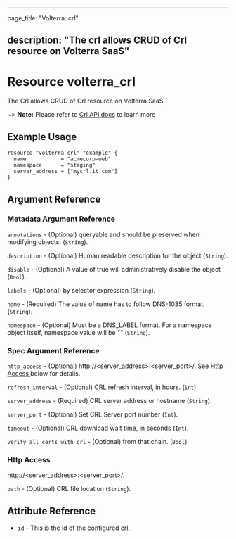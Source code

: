 ---

page_title: "Volterra: crl"

description: "The crl allows CRUD of Crl resource on Volterra SaaS"
-------------------------------------------------------------------

Resource volterra_crl
=====================

The Crl allows CRUD of Crl resource on Volterra SaaS

~> **Note:** Please refer to [Crl API docs](https://docs.cloud.f5.com/docs/api/crl) to learn more

Example Usage
-------------

```hcl
resource "volterra_crl" "example" {
  name           = "acmecorp-web"
  namespace      = "staging"
  server_address = ["mycrl.it.com"]
}

```

Argument Reference
------------------

### Metadata Argument Reference

`annotations` - (Optional) queryable and should be preserved when modifying objects. (`String`).

`description` - (Optional) Human readable description for the object (`String`).

`disable` - (Optional) A value of true will administratively disable the object (`Bool`).

`labels` - (Optional) by selector expression (`String`).

`name` - (Required) The value of name has to follow DNS-1035 format. (`String`).

`namespace` - (Optional) Must be a DNS_LABEL format. For a namespace object itself, namespace value will be "" (`String`).

### Spec Argument Reference

`http_access` - (Optional) http://<server_address>:<server_port>/<path>. See [Http Access ](#http-access) below for details.

`refresh_interval` - (Optional) CRL refresh interval, in hours. (`Int`).

`server_address` - (Required) CRL server address or hostname (`String`).

`server_port` - (Optional) Set CRL Server port number (`Int`).

`timeout` - (Optional) CRL download wait time, in seconds (`Int`).

`verify_all_certs_with_crl` - (Optional) from that chain. (`Bool`).

### Http Access

http://<server_address>:<server_port>/<path>.

`path` - (Optional) CRL file location (`String`).

Attribute Reference
-------------------

-	`id` - This is the id of the configured crl.
